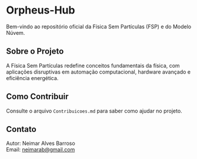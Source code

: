 # Orpheus-Hub
Bem-vindo ao repositório oficial da Física Sem Partículas (FSP) e do Modelo Núvem.

## Sobre o Projeto
A Física Sem Partículas redefine conceitos fundamentais da física, com aplicações disruptivas em automação computacional, hardware avançado e eficiência energética.

## Como Contribuir
Consulte o arquivo `Contribuicoes.md` para saber como ajudar no projeto.

## Contato
Autor: Neimar Alves Barroso  
Email: neimarab@gmail.com  

